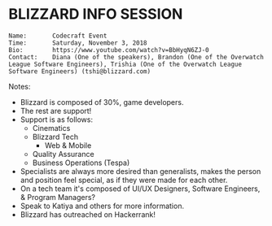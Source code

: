 # BLIZZARD INFO SESSION

```
Name:       Codecraft Event
Time:       Saturday, November 3, 2018
Bio:        https://www.youtube.com/watch?v=BbHyqN6ZJ-0
Contact:    Diana (One of the speakers), Brandon (One of the Overwatch League Software Engineers), Trishia (One of the Overwatch League Software Engineers) (tshi@blizzard.com)
```

Notes:

- Blizzard is composed of 30%, game developers.
- The rest are support!
- Support is as follows:
  - Cinematics
  - Blizzard Tech
    - Web & Mobile
  - Quality Assurance
  - Business Operations (Tespa)
- Specialists are always more desired than generalists, makes the person and position feel special, as if they were made for each other.
- On a tech team it's composed of UI/UX Designers, Software Engineers, & Program Managers?
- Speak to Katiya and others for more information.
- Blizzard has outreached on Hackerrank!

